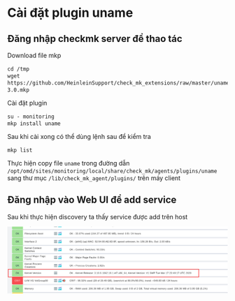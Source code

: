 # Cài đặt plugin uname

## Đăng nhập checkmk server để thao tác

Download file mkp

```
cd /tmp
wget https://github.com/HeinleinSupport/check_mk_extensions/raw/master/uname/uname-3.0.mkp
```

Cài đặt plugin

```
su - monitoring
mkp install uname
```

Sau khi cài xong có thể dùng lệnh sau để kiểm tra

```
mkp list
```

Thực hiện copy file `uname` trong đường dẫn `/opt/omd/sites/monitoring/local/share/check_mk/agents/plugins/uname` sang thư mục `/lib/check_mk_agent/plugins/` trên máy client

## Đăng nhập vào Web UI để add service

Sau khi thực hiện discovery ta thấy service được add trên host

![](../images/mkp/01.png)